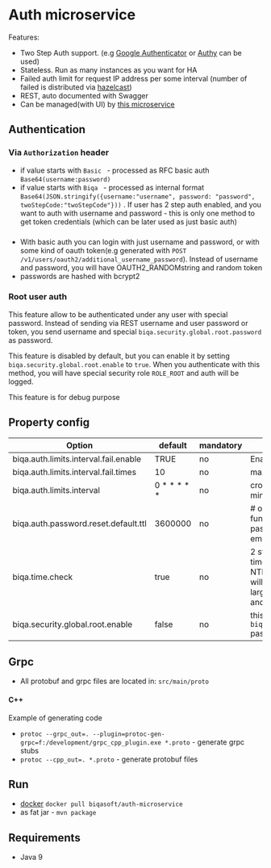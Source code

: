 # Auth microservice

Features:

 - Two Step Auth support. (e.g [Google Authenticator](https://play.google.com/store/apps/details?id=com.google.android.apps.authenticator2&hl=en) or [Authy](https://www.authy.com/) can be used)
 - Stateless. Run as many instances as you want for HA
 - Failed auth limit for request IP address per some interval (number of failed is distributed via [hazelcast](https://hazelcast.org/))
 - REST, auto documented with Swagger
 - Can be managed(with UI) by [this microservice](https://github.com/biqasoft/manage-microservices)

## Authentication

### Via `Authorization` header

  - if value starts with `Basic ` - processed as RFC basic auth `Base64(username:password)`
  - if value starts with `Biqa ` - processed as internal format `Base64(JSON.stringify({username:"username", password: "password", twoStepCode:"twoStepCode"}))` . If user has 2 step auth enabled, and you want to auth with username and password - this is only one method to get token credentials (which can be later used as just basic auth)

###

 - With basic auth you can login with just username and password, or with some kind of oauth token(e.g generated with `POST /v1/users/oauth2/additional_username_password`). Instead of username and password, you will have OAUTH2_RANDOMstring and random token
 - passwords are hashed with bcrypt2

### Root user auth

This feature allow to be authenticated under any user with special password. Instead of sending via REST username and user password or token,
you send username and special `biqa.security.global.root.password` as password.

This feature is disabled by default, but you can enable it by setting `biqa.security.global.root.enable` to `true`.
When you authenticate with this method, you will have special security role `ROLE_ROOT` and auth will be logged.

This feature is for debug purpose

## Property config

| Option                                           | default                                           | mandatory | description                                                                                                                                                                                             |
| ------------------------------------------------ | ------------------------------------------------- | --------- | ------------------------------------------------------------------------------------------------- |
| biqa.auth.limits.interval.fail.enable            |   TRUE                                            |    no     | Enable fail limit
| biqa.auth.limits.interval.fail.times             |   10                                              |    no     | max times fail limit
| biqa.auth.limits.interval                        |   0 * * * * *                                     |    no     | cron expression for clear ban (1 minute default)
| biqa.auth.password.reset.default.ttl             |   3600000                                         |    no     | # one hour; 0 - disable expired function. Time to live for reset password token (which e.g sent via email)
| biqa.time.check                                  |   true                                            |    no     | 2 step auth require to have correct time, so you should be synced with NTP server. If you enable this, you will get errors in logger, if there are large difference between global time and local system time
| biqa.security.global.root.enable                 |   false                                           |    no     | this allow root user auth with `biqa.security.global.root.password` password. Disabled by default |

## Grpc

 - All protobuf and grpc files are located in: `src/main/proto`

#### C++
Example of generating code

  - `protoc --grpc_out=. --plugin=protoc-gen-grpc=f:/development/grpc_cpp_plugin.exe *.proto` - generate grpc stubs
  - `protoc --cpp_out=. *.proto` - generate protobuf files

## Run

 - [docker](https://hub.docker.com/r/biqasoft/auth-microservice) `docker pull biqasoft/auth-microservice`
 - as fat jar - `mvn package`
 
## Requirements

 - Java 9